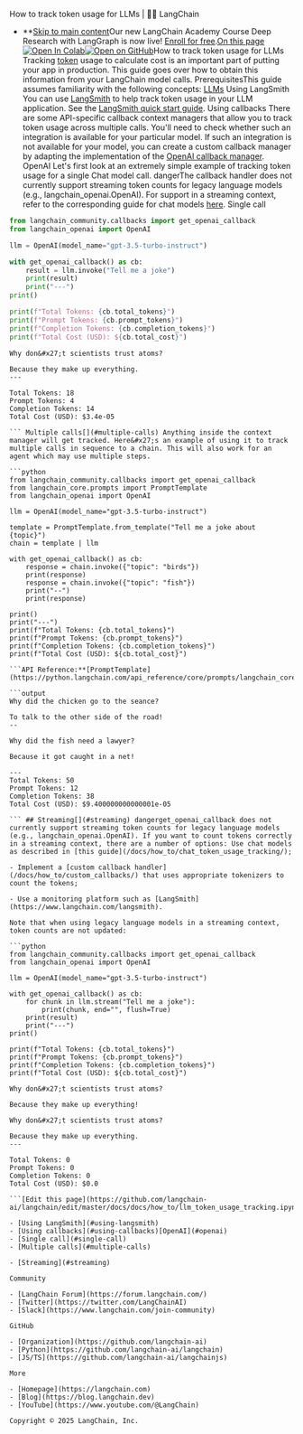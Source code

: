 How to track token usage for LLMs | 🦜️🔗 LangChain
- **[Skip to main content](#__docusaurus_skipToContent_fallback)Our new LangChain Academy Course Deep Research with LangGraph is now live! [Enroll for free](https://academy.langchain.com/courses/deep-research-with-langgraph/?utm_medium=internal&utm_source=docs&utm_campaign=q3-2025_deep-research-course_co).[On this page![Open In Colab ](https://colab.research.google.com/assets/colab-badge.svg)](https://colab.research.google.com/github/langchain-ai/langchain/blob/master/docs/docs/how_to/llm_token_usage_tracking.ipynb)[![Open on GitHub ](https://img.shields.io/badge/Open%20on%20GitHub-grey?logo=github&logoColor=white)](https://github.com/langchain-ai/langchain/blob/master/docs/docs/how_to/llm_token_usage_tracking.ipynb)How to track token usage for LLMs Tracking [token](/docs/concepts/tokens/) usage to calculate cost is an important part of putting your app in production. This guide goes over how to obtain this information from your LangChain model calls. PrerequisitesThis guide assumes familiarity with the following concepts: [LLMs](/docs/concepts/text_llms/) Using LangSmith[​](#using-langsmith) You can use [LangSmith](https://www.langchain.com/langsmith) to help track token usage in your LLM application. See the [LangSmith quick start guide](https://docs.smith.langchain.com/). Using callbacks[​](#using-callbacks) There are some API-specific callback context managers that allow you to track token usage across multiple calls. You&#x27;ll need to check whether such an integration is available for your particular model. If such an integration is not available for your model, you can create a custom callback manager by adapting the implementation of the [OpenAI callback manager](https://python.langchain.com/api_reference/community/callbacks/langchain_community.callbacks.openai_info.OpenAICallbackHandler.html). OpenAI[​](#openai) Let&#x27;s first look at an extremely simple example of tracking token usage for a single Chat model call. dangerThe callback handler does not currently support streaming token counts for legacy language models (e.g., langchain_openai.OpenAI). For support in a streaming context, refer to the corresponding guide for chat models [here](/docs/how_to/chat_token_usage_tracking/). Single call[​](#single-call)

```python
from langchain_community.callbacks import get_openai_callback
from langchain_openai import OpenAI

llm = OpenAI(model_name="gpt-3.5-turbo-instruct")

with get_openai_callback() as cb:
    result = llm.invoke("Tell me a joke")
    print(result)
    print("---")
print()

print(f"Total Tokens: {cb.total_tokens}")
print(f"Prompt Tokens: {cb.prompt_tokens}")
print(f"Completion Tokens: {cb.completion_tokens}")
print(f"Total Cost (USD): ${cb.total_cost}")

```

```output
Why don&#x27;t scientists trust atoms?

Because they make up everything.
---

Total Tokens: 18
Prompt Tokens: 4
Completion Tokens: 14
Total Cost (USD): $3.4e-05

``` Multiple calls[​](#multiple-calls) Anything inside the context manager will get tracked. Here&#x27;s an example of using it to track multiple calls in sequence to a chain. This will also work for an agent which may use multiple steps.

```python
from langchain_community.callbacks import get_openai_callback
from langchain_core.prompts import PromptTemplate
from langchain_openai import OpenAI

llm = OpenAI(model_name="gpt-3.5-turbo-instruct")

template = PromptTemplate.from_template("Tell me a joke about {topic}")
chain = template | llm

with get_openai_callback() as cb:
    response = chain.invoke({"topic": "birds"})
    print(response)
    response = chain.invoke({"topic": "fish"})
    print("--")
    print(response)

print()
print("---")
print(f"Total Tokens: {cb.total_tokens}")
print(f"Prompt Tokens: {cb.prompt_tokens}")
print(f"Completion Tokens: {cb.completion_tokens}")
print(f"Total Cost (USD): ${cb.total_cost}")

```API Reference:**[PromptTemplate](https://python.langchain.com/api_reference/core/prompts/langchain_core.prompts.prompt.PromptTemplate.html)

```output
Why did the chicken go to the seance?

To talk to the other side of the road!
--

Why did the fish need a lawyer?

Because it got caught in a net!

---
Total Tokens: 50
Prompt Tokens: 12
Completion Tokens: 38
Total Cost (USD): $9.400000000000001e-05

``` ## Streaming[​](#streaming) dangerget_openai_callback does not currently support streaming token counts for legacy language models (e.g., langchain_openai.OpenAI). If you want to count tokens correctly in a streaming context, there are a number of options: Use chat models as described in [this guide](/docs/how_to/chat_token_usage_tracking/);

- Implement a [custom callback handler](/docs/how_to/custom_callbacks/) that uses appropriate tokenizers to count the tokens;

- Use a monitoring platform such as [LangSmith](https://www.langchain.com/langsmith).

Note that when using legacy language models in a streaming context, token counts are not updated:

```python
from langchain_community.callbacks import get_openai_callback
from langchain_openai import OpenAI

llm = OpenAI(model_name="gpt-3.5-turbo-instruct")

with get_openai_callback() as cb:
    for chunk in llm.stream("Tell me a joke"):
        print(chunk, end="", flush=True)
    print(result)
    print("---")
print()

print(f"Total Tokens: {cb.total_tokens}")
print(f"Prompt Tokens: {cb.prompt_tokens}")
print(f"Completion Tokens: {cb.completion_tokens}")
print(f"Total Cost (USD): ${cb.total_cost}")

```

```output
Why don&#x27;t scientists trust atoms?

Because they make up everything!

Why don&#x27;t scientists trust atoms?

Because they make up everything.
---

Total Tokens: 0
Prompt Tokens: 0
Completion Tokens: 0
Total Cost (USD): $0.0

```[Edit this page](https://github.com/langchain-ai/langchain/edit/master/docs/docs/how_to/llm_token_usage_tracking.ipynb)

- [Using LangSmith](#using-langsmith)
- [Using callbacks](#using-callbacks)[OpenAI](#openai)
- [Single call](#single-call)
- [Multiple calls](#multiple-calls)

- [Streaming](#streaming)

Community

- [LangChain Forum](https://forum.langchain.com/)
- [Twitter](https://twitter.com/LangChainAI)
- [Slack](https://www.langchain.com/join-community)

GitHub

- [Organization](https://github.com/langchain-ai)
- [Python](https://github.com/langchain-ai/langchain)
- [JS/TS](https://github.com/langchain-ai/langchainjs)

More

- [Homepage](https://langchain.com)
- [Blog](https://blog.langchain.dev)
- [YouTube](https://www.youtube.com/@LangChain)

Copyright © 2025 LangChain, Inc.